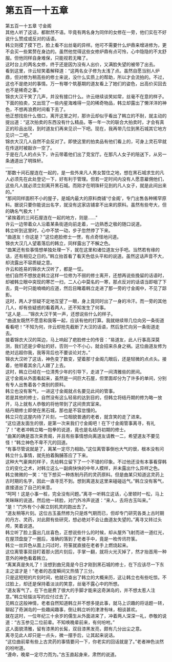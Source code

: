 # 第五百一十五章

第五百一十五章 寸金阁\
其他人听了这话，都默然不语。毕竟有两名身为同伴的女修在一旁，他们实在不好说什么赞成或反对的话语。\
韩立则摸了摸下巴，脸上看不出丝毫的异样。他可不需要什么炉鼎来增进修为，更不会买一些累赘在身边的。虽然他觉得这些女修炉鼎有点可怜，心中隐隐的不太舒服。但他同样自身难保，只能视若无睹了。\
这时台上的两名女修，终于还是因为没有人出价，又满脸失望的被带了出去。\
看到这里，许云轻笑着解释道：“这两名女子修为太浅了点。虽然自愿当别人炉鼎，但对修为稍高些的修士来说，没什么实质上的帮助，所以才会流拍的。不过，这也不是绝对的事情。万一有哪个筑基期的道友看上了她们的姿色，出高价买回去也不是稀奇之事。”\
锦衣大汉干笑了几声，并没有接口什么。许云继续谈笑如常，丝毫不在意的样子。\
下面的拍卖，又出现了一些内星海难得一见的稀奇物品，韩立却露出了懒洋洋的神色，不想再浪费时间看下去了。\
他正想找些什么借口，离开这里之时，那许云却似乎看出了韩立的不耐，就主动的提出道：“这次拍卖的东西没有什么精品，等一年一次的联合大拍卖时，才会有真正的珍品出现，到时道友们再来见识一下吧。现在，我再带几位到黑石城其它地方见识一二吧。”\
锦衣大汉几人自然不会反对了。即使这里的拍卖品有他们看上的，可身上灵石早就在传送时被敲诈一空了。\
于是在几人的点头下，许云带着他们出了竞宝厅。在那凡人女子的陪送下，从另一条通道出了明珠轩。\
……\
“那数十间石屋连在一起的，是一些外来凡人男女暂住之地，想在黑石城求生的凡人必须先在此处登记一下，好有利于管理。但若一定时间内没有人愿意雇佣他们，这些凡人就必须立刻离开黑石城。而刚才在明珠轩见到的凡人女子，就是此间出来的。”\
“那间同样面积不小的屋子，是城内最大的原料商铺‘寸金阁’，专门出售各种稀罕原料。据说只要你能说出名字，就没有这家店铺拿不出来的原料。虽然有些夸大，但的确名气极大！”\
“紧挨着的三间石屋连在一起的地方，则是……”\
许云一边带着众人沿着某条街道向前走着，一边熟悉之极的随口说道。\
韩立听到这里时，心中不禁一动，步子忽然停了下来。\
“曲道友！你这是？”这位疤脸修士一愣，有点奇怪地问道。\
锦衣大汉几人望着落后的韩立，同样露出了不解之色。\
“曲某还有些事情想单独处理一下，就在这里和诸位道友分手吧。当然若有缘的话，还有相见之日的。”韩立抬首看了看天色低头平和的说道。虽然这话声音不大，却流露出不容质疑之意。\
许云和姓易的锦衣大汉听了，都是一怔。\
他们自然不想放走韩立这样一位修为不弱的修士离开，还想再说些挽留的话语时，却被韩立眼中突现的寒芒一扫，二人心中莫名的一寒，那点反对的话语当即咽了下去，竟一时只能喃喃的应道，然后目睹着韩立走进了那一旁的寸金阁中，不见了踪影。\
这时，两人才惊疑不定地互望了一眼，身上竟同时出了一身的冷汗。而一旁的其他几人，却有些疑惑的看着两人，还不知发生了何事。\
“这人是……”锦衣大汉干笑一声，还想说些什么的样子。\
“曲道友既然不愿意和我等一起，应该有他的打算。我就继续带几位向另一条街道看看吧！”不知为何，许云却抢先截断了大汉的话语，然后急忙向另一条街道走去。\
接着锦衣大汉的耳边，马上响起了疤脸修士的传音：“易道友，此人行事高深莫测，我们还是少牵扯的好。否则一个不小心，就会招来杀身之祸。这位曲道友修为绝对远超你我，我等背后也不要谈论对方。”\
锦衣大汉听了这话，神色变了数变，望着那寸金阁几眼后，还是轻微的点点头。接着，他带着其余几人跟了上去。\
这时，韩立已经在一位清秀少年的引导下，走进了一间清雅些的房间。\
这寸金阁从外面看起来，虽然是一间巨大石屋，但里面却分为了许多的单间，分别有专人出售着各个类别的原料。\
韩立也没有客气，一进这寸金阁就点名要见此间的管事。\
若是其他的修士，自然没有这么轻易的达到目的，但韩立将结丹期的修为略一放开，马上就有人恭敬的将他带到了这间贵宾室来。\
结丹期修士即使在黑石城，那也是不容怠慢的。\
韩立只在这屋内待了片刻，一位相貌普通的老者，就含笑的走了进来。\
“这位道友面生的很，是第一次来我们寸金阁吧！在下寸金阁管事离寻，有礼了！”老者冲韩立略一抱拳的说道，竟也是名结丹初期的修士。\
“曲某的确是首次来贵阁，并且有些事情想向离道友请教一二，希望道友不要见怪！”韩立神色不卑不亢的回道。\
“有事尽管说就是了，离某一定尽力相助。”这位离管事倒也大气的很，根本没有问韩立什么事情，就先拍着胸脯答应了下来。\
这种大气豪爽的样子，先给韩立留下了一个不错的印象。不过他还没有本事看穿韩立的变化之术，对韩立这么一副病快快的中年人模样，并未露出什么异样之色。\
韩立微微的一笑：“在下想买一种炼制丹药的灵药原料。但是曲某只知道这灵药上古时期的名字，因此一直寻觅不到。想到离道友这里来碰碰运气。”韩立没有客气，直接道出了自己的来意。\
“呵呵！这是小事一桩，完全没有问题。”离寻一听韩立这话，心里顿时一松，马上笑眯眯的说道。然后他一转脸，对门外冷声说道：“来人，去将古玉叫来。”\
“是！”门外有个小厮立刻机灵的跑出去了。\
“道友稍等片刻。这位古玉虽然修为只是炼气期而已，但却专门研究各类上古时期的丹方、灵药，对此颇有些研究，想必绝对不会让曲道友失望的。”离寻又转过头颅，笑着说道。\
韩立听了脸上露出几丝喜色，正想说些什么的时候，却从屋外飞射而进一道红光，在屋顶盘旋了一圈后，准确的落到了老者手中，竟是一枚传讯符箓。\
韩立一丝异色从面上闪过时，符箓就直接在老者手上燃烧起来。\
这位离管事双目盯着那火团片刻后，手掌一翻，就将火光灭掉了，然才抬首用一种意外的神色看着韩立。\
“离某真是失礼了！没想到曲兄竟是今日才刚到黑石城的修士，在下应该尽一下东主之谊才是！”老者的态度瞬间又热情了三分。\
只是这短短的片刻时间，他就已查出了韩立的大概来历，这让韩立也有些吃惊。不过脸上，却还是保持着淡淡的笑意，丝毫不露心中的所想。\
“道友客气了。在下也是费了很大的手脚才能来这奇渊岛的，并不想太惹人注意。”韩立轻描淡写的应付过去了。\
见韩立这般神情，老者自然知道韩立并不想多提此事，就马上识趣的将话题一转，聊起了奇渊岛的一些趣闻趣事，倒让韩立听的津津有味，相谈甚欢。\
就在这时，一位年纪三十余岁的儒生从外面进来了，冲着两人深深一礼，恭敬的说道：“古玉参见二位前辈。不知唤晚辈前来，有何吩咐。”\
这人面貌清雅，留有漆黑的长髯，双目漆黑发亮，颇有几分出尘之意。\
离寻见此人却只是一点头，微一摆手后，让其起来说话。\
“这位曲前辈有些上古灵药的事情要问一下，你老实的回话就是了。”老者神色淡然的吩咐道。\
“遵命，晚辈一定尽力而为。”古玉直起身来，肃然的说道。
